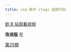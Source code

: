 ```yaml
---
title: vim 联手 ctags 追踪代码
---
```


[到 B 站观看视频](https://www.bilibili.com/video/av88365060/)

**改进版** 在

[第25期](http://haoduoshipin.com/episodes/25)


